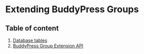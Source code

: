 # Extending BuddyPress Groups

## Table of content

1. [Database tables](./db-schema.md)
2. [BuddyPress Group Extension API](./extension.md)
